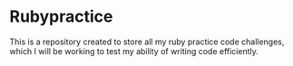 Rubypractice
============
This is a repository created to store all my ruby practice code challenges, which I will be working to test my ability of writing code efficiently.
